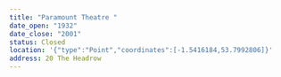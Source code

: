 ```yaml
---
title: "Paramount Theatre "
date_open: "1932"
date_close: "2001"
status: Closed
location: '{"type":"Point","coordinates":[-1.5416184,53.7992806]}'
address: 20 The Headrow
---
```

